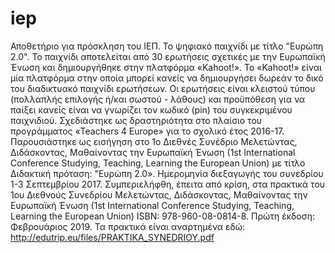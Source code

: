 # iep
Αποθετήριο για πρόσκληση του ΙΕΠ. 
Το ψηφιακό παιχνίδι με τίτλο "Ευρώπη 2.0". Το παιχνίδι αποτελείται από 30 ερωτήσεις σχετικές με την Ευρωπαϊκή Ένωση και δημιουργήθηκε στην πλατφόρμα «Kahoot!». 
Το «Kahoot!» είναι μία πλατφόρμα στην οποία μπορεί κανείς να δημιουργήσει δωρεάν το δικό του διαδικτυακό παιχνίδι ερωτήσεων. Οι ερωτήσεις είναι κλειστού τύπου (πολλαπλής επιλογής ή/και σωστού - λάθους) και προϋπόθεση για να παίξει κανείς είναι να γνωρίζει τον κωδικό (pin) του συγκεκριμένου παιχνιδιού.
Σχεδιάστηκε ως δραστηριότητα στο πλαίσιο του προγράμματος «Teachers 4 Europe» για το σχολικό έτος 2016-17.
Παρουσιάστηκε ως εισήγηση στο 1o Διεθνές Συνέδριο Μελετώντας, Διδάσκοντας, Μαθαίνοντας την Ευρωπαϊκή Ένωση (1st International Conference Studying, Teaching, Learning the European Union) με τίτλο Διδακτική πρόταση: "Ευρώπη 2.0». Ημερομηνία διεξαγωγής του συνεδρίου 1-3 Σεπτεμβρίου 2017. 
Συμπεριελήφθη, έπειτα από κρίση, στα πρακτικά του 1oυ Διεθνούς Συνεδρίου Μελετώντας, Διδάσκοντας, Μαθαίνοντας την Ευρωπαϊκή Ένωση (1st International Conference Studying, Teaching, Learning the European Union) ISBN: 978-960-08-0814-8. Πρώτη έκδοση: Φεβρουάριος 2019. 
Τα πρακτικά είναι αναρτημένα εδώ: http://edutrip.eu/files/PRAKTIKA_SYNEDRIOY.pdf
